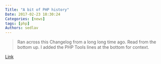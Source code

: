 ```yaml
---
Title: "A bit of PHP history"
Date: 2017-02-23 18:30:24
Categories: [news]
tags: [php]
Authors: sedlav
---
```


> Ran across this Changelog from a long long time ago. Read from the bottom up. I added the PHP Tools lines at the bottom for context.

[Link](https://toys.lerdorf.com/archives/61-A-bit-of-PHP-history.html)
